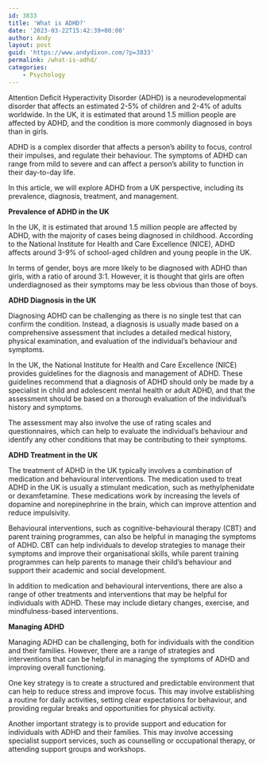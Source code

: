 ```yaml
---
id: 3833
title: 'What is ADHD?'
date: '2023-03-22T15:42:39+00:00'
author: Andy
layout: post
guid: 'https://www.andydixon.com/?p=3833'
permalink: /what-is-adhd/
categories:
    - Psychology
---
```


Attention Deficit Hyperactivity Disorder (ADHD) is a neurodevelopmental disorder that affects an estimated 2-5% of children and 2-4% of adults worldwide. In the UK, it is estimated that around 1.5 million people are affected by ADHD, and the condition is more commonly diagnosed in boys than in girls.

ADHD is a complex disorder that affects a person’s ability to focus, control their impulses, and regulate their behaviour. The symptoms of ADHD can range from mild to severe and can affect a person’s ability to function in their day-to-day life.

In this article, we will explore ADHD from a UK perspective, including its prevalence, diagnosis, treatment, and management.

**Prevalence of ADHD in the UK**

In the UK, it is estimated that around 1.5 million people are affected by ADHD, with the majority of cases being diagnosed in childhood. According to the National Institute for Health and Care Excellence (NICE), ADHD affects around 3-9% of school-aged children and young people in the UK.

In terms of gender, boys are more likely to be diagnosed with ADHD than girls, with a ratio of around 3:1. However, it is thought that girls are often underdiagnosed as their symptoms may be less obvious than those of boys.

**ADHD Diagnosis in the UK**

Diagnosing ADHD can be challenging as there is no single test that can confirm the condition. Instead, a diagnosis is usually made based on a comprehensive assessment that includes a detailed medical history, physical examination, and evaluation of the individual’s behaviour and symptoms.

In the UK, the National Institute for Health and Care Excellence (NICE) provides guidelines for the diagnosis and management of ADHD. These guidelines recommend that a diagnosis of ADHD should only be made by a specialist in child and adolescent mental health or adult ADHD, and that the assessment should be based on a thorough evaluation of the individual’s history and symptoms.

The assessment may also involve the use of rating scales and questionnaires, which can help to evaluate the individual’s behaviour and identify any other conditions that may be contributing to their symptoms.

**ADHD Treatment in the UK**

The treatment of ADHD in the UK typically involves a combination of medication and behavioural interventions. The medication used to treat ADHD in the UK is usually a stimulant medication, such as methylphenidate or dexamfetamine. These medications work by increasing the levels of dopamine and norepinephrine in the brain, which can improve attention and reduce impulsivity.

Behavioural interventions, such as cognitive-behavioural therapy (CBT) and parent training programmes, can also be helpful in managing the symptoms of ADHD. CBT can help individuals to develop strategies to manage their symptoms and improve their organisational skills, while parent training programmes can help parents to manage their child’s behaviour and support their academic and social development.

In addition to medication and behavioural interventions, there are also a range of other treatments and interventions that may be helpful for individuals with ADHD. These may include dietary changes, exercise, and mindfulness-based interventions.

**Managing ADHD**

Managing ADHD can be challenging, both for individuals with the condition and their families. However, there are a range of strategies and interventions that can be helpful in managing the symptoms of ADHD and improving overall functioning.

One key strategy is to create a structured and predictable environment that can help to reduce stress and improve focus. This may involve establishing a routine for daily activities, setting clear expectations for behaviour, and providing regular breaks and opportunities for physical activity.

Another important strategy is to provide support and education for individuals with ADHD and their families. This may involve accessing specialist support services, such as counselling or occupational therapy, or attending support groups and workshops.